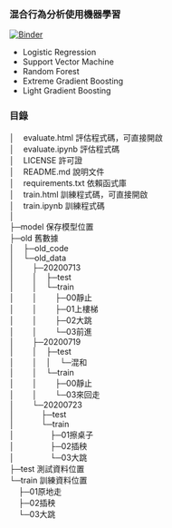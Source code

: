 ### 混合行為分析使用機器學習
[![Binder](https://mybinder.org/badge_logo.svg)](https://mybinder.org/v2/gh/min-lab/Action_Thinker/master)
* Logistic Regression
* Support Vector Machine
* Random Forest
* Extreme Gradient Boosting
* Light Gradient Boosting

### 目錄
│&nbsp;&nbsp;&nbsp;&nbsp;evaluate.html 評估程式碼，可直接開啟  
│&nbsp;&nbsp;&nbsp;&nbsp;evaluate.ipynb 評估程式碼  
│&nbsp;&nbsp;&nbsp;&nbsp;LICENSE 許可證  
│&nbsp;&nbsp;&nbsp;&nbsp;README.md 說明文件  
│&nbsp;&nbsp;&nbsp;&nbsp;requirements.txt 依賴函式庫  
│&nbsp;&nbsp;&nbsp;&nbsp;train.html 訓練程式碼，可直接開啟  
│&nbsp;&nbsp;&nbsp;&nbsp;train.ipynb 訓練程式碼  
│  
├─model 保存模型位置  
├─old 舊數據  
│&nbsp;&nbsp;&nbsp;&nbsp;├─old_code  
│&nbsp;&nbsp;&nbsp;&nbsp;└─old_data  
│&nbsp;&nbsp;&nbsp;&nbsp;&nbsp;&nbsp;&nbsp;&nbsp;├─20200713  
│&nbsp;&nbsp;&nbsp;&nbsp;&nbsp;&nbsp;&nbsp;&nbsp;│&nbsp;&nbsp;&nbsp;&nbsp;├─test  
│&nbsp;&nbsp;&nbsp;&nbsp;&nbsp;&nbsp;&nbsp;&nbsp;│&nbsp;&nbsp;&nbsp;&nbsp;└─train  
│&nbsp;&nbsp;&nbsp;&nbsp;&nbsp;&nbsp;&nbsp;&nbsp;│&nbsp;&nbsp;&nbsp;&nbsp;&nbsp;&nbsp;&nbsp;&nbsp;├─00靜止  
│&nbsp;&nbsp;&nbsp;&nbsp;&nbsp;&nbsp;&nbsp;&nbsp;│&nbsp;&nbsp;&nbsp;&nbsp;&nbsp;&nbsp;&nbsp;&nbsp;├─01上樓梯  
│&nbsp;&nbsp;&nbsp;&nbsp;&nbsp;&nbsp;&nbsp;&nbsp;│&nbsp;&nbsp;&nbsp;&nbsp;&nbsp;&nbsp;&nbsp;&nbsp;├─02大跳  
│&nbsp;&nbsp;&nbsp;&nbsp;&nbsp;&nbsp;&nbsp;&nbsp;│&nbsp;&nbsp;&nbsp;&nbsp;&nbsp;&nbsp;&nbsp;&nbsp;└─03前進  
│&nbsp;&nbsp;&nbsp;&nbsp;&nbsp;&nbsp;&nbsp;&nbsp;├─20200719  
│&nbsp;&nbsp;&nbsp;&nbsp;&nbsp;&nbsp;&nbsp;&nbsp;│&nbsp;&nbsp;&nbsp;&nbsp;├─test  
│&nbsp;&nbsp;&nbsp;&nbsp;&nbsp;&nbsp;&nbsp;&nbsp;│&nbsp;&nbsp;&nbsp;&nbsp;│&nbsp;&nbsp;&nbsp;&nbsp;└─混和  
│&nbsp;&nbsp;&nbsp;&nbsp;&nbsp;&nbsp;&nbsp;&nbsp;│&nbsp;&nbsp;&nbsp;&nbsp;└─train  
│&nbsp;&nbsp;&nbsp;&nbsp;&nbsp;&nbsp;&nbsp;&nbsp;│&nbsp;&nbsp;&nbsp;&nbsp;&nbsp;&nbsp;&nbsp;&nbsp;├─00靜止  
│&nbsp;&nbsp;&nbsp;&nbsp;&nbsp;&nbsp;&nbsp;&nbsp;│&nbsp;&nbsp;&nbsp;&nbsp;&nbsp;&nbsp;&nbsp;&nbsp;└─03來回走  
│&nbsp;&nbsp;&nbsp;&nbsp;&nbsp;&nbsp;&nbsp;&nbsp;└─20200723  
│&nbsp;&nbsp;&nbsp;&nbsp;&nbsp;&nbsp;&nbsp;&nbsp;&nbsp;&nbsp;&nbsp;&nbsp;├─test  
│&nbsp;&nbsp;&nbsp;&nbsp;&nbsp;&nbsp;&nbsp;&nbsp;&nbsp;&nbsp;&nbsp;&nbsp;└─train  
│&nbsp;&nbsp;&nbsp;&nbsp;&nbsp;&nbsp;&nbsp;&nbsp;&nbsp;&nbsp;&nbsp;&nbsp;&nbsp;&nbsp;&nbsp;&nbsp;├─01擦桌子  
│&nbsp;&nbsp;&nbsp;&nbsp;&nbsp;&nbsp;&nbsp;&nbsp;&nbsp;&nbsp;&nbsp;&nbsp;&nbsp;&nbsp;&nbsp;&nbsp;├─02插秧  
│&nbsp;&nbsp;&nbsp;&nbsp;&nbsp;&nbsp;&nbsp;&nbsp;&nbsp;&nbsp;&nbsp;&nbsp;&nbsp;&nbsp;&nbsp;&nbsp;└─03大跳  
├─test 測試資料位置  
└─train 訓練資料位置  
&nbsp;&nbsp;&nbsp;&nbsp;├─01原地走  
&nbsp;&nbsp;&nbsp;&nbsp;├─02插秧  
&nbsp;&nbsp;&nbsp;&nbsp;└─03大跳  
